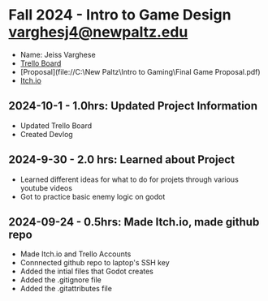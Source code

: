 # Fall 2024 - Intro to Game Design varghesj4@newpaltz.edu

* Name: Jeiss Varghese
* [Trello Board](https://trello.com/b/9qJ1jnDG/game-development-template)
* [Proposal](file://C:\New Paltz\Intro to Gaming\Final Game Proposal.pdf) 
* [Itch.io](https://jeiss3341.itch.io)

## 2024-10-1 - 1.0hrs: Updated Project Information

* Updated Trello Board
* Created Devlog

## 2024-9-30 - 2.0 hrs: Learned about Project

* Learned different ideas for what to do for projets through various youtube videos
* Got to practice basic enemy logic on godot


## 2024-09-24 - 0.5hrs: Made Itch.io, made github repo

* Made Itch.io and Trello Accounts
* Connnected github repo to laptop's SSH key
* Added the intial files that Godot creates
* Added the .gitignore file
* Added the .gitattributes file

